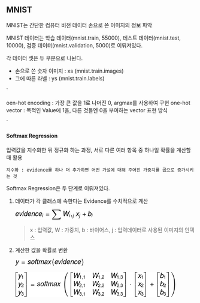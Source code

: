


## MNIST

MNIST는 간단한 컴퓨터 비전 데이터
손으로 쓴 이미지의 정보 파악

MNIST 데이터는 학습 데이터(mnist.train, 55000), 테스트 데이터(mnist.test, 10000), 검증 데이터(mnist.validation, 5000)로 이뤄져있다.

각 데이터 셋은 두 부분으로 나뉜다.
 - 손으로 쓴 숫자 이미지 : xs  (mnist.train.images)
 - 그에 따른 라벨 : ys (mnist.train.labels)


 `

 oen-hot encoding : 가장 큰 값을 1로 나머진 0, argmax를 사용하여 구현
 one-hot vector : 목적인 Value에 1을, 다른 것들엔 0을 부여하는 vector 표현 방식

 `

#### Softmax Regression

입력값을 지수화한 뒤 정규화 하는 과정, 서로 다른 여러 항목 중 하나일 확률을 계산할 때 활용

`
  지수화 : evidence를 하나 더 추가하면 어떤 가설에 대해 주어진 가중치를 곱으로 증가시키는 것
`

Softmax Regression은 두 단계로 이뤄져있다.

  1. 데이터가 각 클래스에 속한다는 Evidence를 수치적으로 계산

      ![evidence](https://github.com/inseok1121/tensorflow_1/blob/master/images/softmax_evidence.png)

      > x : 입력값, W : 가중치,  b : 바이어스, j : 입력데이터로 사용된 이미지의 인덱스

  2. 계산한 값을 확률로 변환

      ![changeper](https://github.com/inseok1121/tensorflow_1/blob/master/images/softmax_2.png)


      ![softmax](https://github.com/inseok1121/tensorflow_1/blob/master/images/softmax_equa.png)
